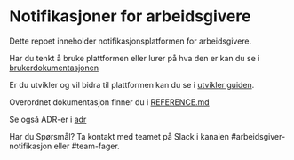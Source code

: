 # Notifikasjoner for arbeidsgivere

Dette repoet inneholder notifikasjonsplatformen for arbeidsgivere.

Har du tenkt å bruke plattformen eller lurer på hva den er kan du se i [brukerdokumentasjonen](https://navikt.github.io/arbeidsgiver-notifikasjon-produsent-api/)

Er du utvikler og vil bidra til plattformen kan du se i [utvikler guiden](DEVELOPMENT.md).

Overordnet dokumentasjon finner du i [REFERENCE.md](REFERENCE.md)

Se også ADR-er i [adr](adr)

Har du Spørsmål? Ta kontakt med teamet på Slack i kanalen #arbeidsgiver-notifikasjon eller #team-fager.





